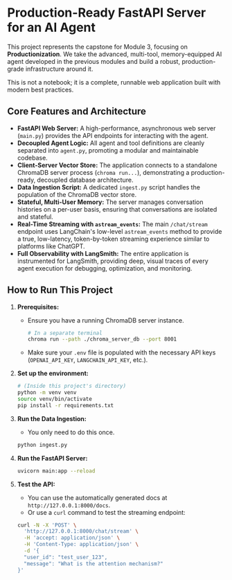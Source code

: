 # Production-Ready FastAPI Server for an AI Agent

This project represents the capstone for Module 3, focusing on **Productionization**. We take the advanced, multi-tool, memory-equipped AI agent developed in the previous modules and build a robust, production-grade infrastructure around it.

This is not a notebook; it is a complete, runnable web application built with modern best practices.

## Core Features and Architecture

- **FastAPI Web Server:** A high-performance, asynchronous web server (`main.py`) provides the API endpoints for interacting with the agent.
- **Decoupled Agent Logic:** All agent and tool definitions are cleanly separated into `agent.py`, promoting a modular and maintainable codebase.
- **Client-Server Vector Store:** The application connects to a standalone ChromaDB server process (`chroma run...`), demonstrating a production-ready, decoupled database architecture.
- **Data Ingestion Script:** A dedicated `ingest.py` script handles the population of the ChromaDB vector store.
- **Stateful, Multi-User Memory:** The server manages conversation histories on a per-user basis, ensuring that conversations are isolated and stateful.
- **Real-Time Streaming with `astream_events`:** The main `/chat/stream` endpoint uses LangChain's low-level `astream_events` method to provide a true, low-latency, token-by-token streaming experience similar to platforms like ChatGPT.
- **Full Observability with LangSmith:** The entire application is instrumented for LangSmith, providing deep, visual traces of every agent execution for debugging, optimization, and monitoring.

## How to Run This Project

1.  **Prerequisites:**

    - Ensure you have a running ChromaDB server instance.
      ```bash
      # In a separate terminal
      chroma run --path ./chroma_server_db --port 8001
      ```
    - Make sure your `.env` file is populated with the necessary API keys (`OPENAI_API_KEY`, `LANGCHAIN_API_KEY`, etc.).

2.  **Set up the environment:**

    ```bash
    # (Inside this project's directory)
    python -m venv venv
    source venv/bin/activate
    pip install -r requirements.txt
    ```

3.  **Run the Data Ingestion:**

    - You only need to do this once.

    ```bash
    python ingest.py
    ```

4.  **Run the FastAPI Server:**

    ```bash
    uvicorn main:app --reload
    ```

5.  **Test the API:**
    - You can use the automatically generated docs at `http://127.0.0.1:8000/docs`.
    - Or use a `curl` command to test the streaming endpoint:
    ```bash
    curl -N -X 'POST' \
      'http://127.0.0.1:8000/chat/stream' \
      -H 'accept: application/json' \
      -H 'Content-Type: application/json' \
      -d '{
      "user_id": "test_user_123",
      "message": "What is the attention mechanism?"
    }'
    ```
